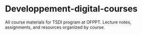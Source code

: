 # Developpement-digital-courses
All course materials for TSDI program at OFPPT. Lecture notes, assignments, and resources organized by course.

